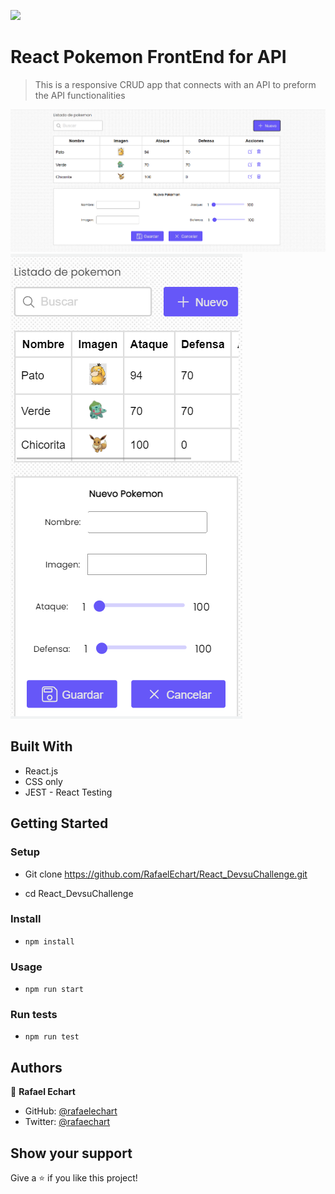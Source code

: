 ![](https://img.shields.io/badge/Microverse-blueviolet)

# React Pokemon FrontEnd for API

> This is a responsive CRUD app that connects with an API to preform the API functionalities


![screenshot](./README/desktop.png)
![screenshot](./README/mobile.png)


## Built With

- React.js
- CSS only
- JEST - React Testing

## Getting Started


### Setup

- Git clone https://github.com/RafaelEchart/React_DevsuChallenge.git

- cd React_DevsuChallenge

### Install

- `npm install`

### Usage

- `npm run start`

### Run tests

- `npm run test`



## Authors

👤 **Rafael Echart**

- GitHub: [@rafaelechart](https://github.com/rafaelechart)
- Twitter: [@rafaechart](https://twitter.com/rafaelechart)


## Show your support

Give a ⭐️ if you like this project!

